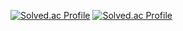 [![Solved.ac Profile](http://mazassumnida.wtf/api/v2/generate_badge?boj=rlagusals1102)](https://solved.ac/rlagusals1102/)
[![Solved.ac Profile](http://mazassumnida.wtf/api/generate_badge?boj=khm1102)](https://solved.ac/khm1102)
